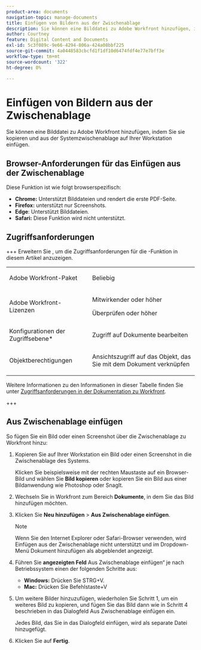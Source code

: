 ```yaml
---
product-area: documents
navigation-topic: manage-documents
title: Einfügen von Bildern aus der Zwischenablage
description: Sie können eine Bilddatei zu Adobe Workfront hinzufügen, indem Sie sie kopieren und aus der Systemzwischenablage auf Ihrer Workstation einfügen.
author: Courtney
feature: Digital Content and Documents
exl-id: 5c3f089c-9e66-4294-806a-424a08bbf225
source-git-commit: 4a0448583cbcfd1f1df10d6474fdf4e77e7bff3e
workflow-type: tm+mt
source-wordcount: '322'
ht-degree: 0%

---
```


# Einfügen von Bildern aus der Zwischenablage

Sie können eine Bilddatei zu Adobe Workfront hinzufügen, indem Sie sie kopieren und aus der Systemzwischenablage auf Ihrer Workstation einfügen. 

## Browser-Anforderungen für das Einfügen aus der Zwischenablage

Diese Funktion ist wie folgt browserspezifisch:

* **Chrome:** Unterstützt Bilddateien und rendert die erste PDF-Seite.
* **Firefox:** unterstützt nur Screenshots.
* **Edge**: Unterstützt Bilddateien.
* **Safari:** Diese Funktion wird nicht unterstützt.

## Zugriffsanforderungen

+++ Erweitern Sie , um die Zugriffsanforderungen für die -Funktion in diesem Artikel anzuzeigen.

<table style="table-layout:auto"> 
 <col> 
 </col> 
 <col> 
 </col> 
 <tbody> 
  <tr> 
   <td role="rowheader">Adobe Workfront-Paket</td> 
   <td> <p> Beliebig</p> </td> 
  </tr> 
  <tr> 
   <td role="rowheader">Adobe Workfront-Lizenzen</td> 
   <td> 
   <p>Mitwirkender oder höher</p>
   <p>Überprüfen oder höher</p> </td> 
  </tr> 
  <tr> 
   <td role="rowheader">Konfigurationen der Zugriffsebene*</td> 
   <td> <p>Zugriff auf Dokumente bearbeiten</p></td> 
  </tr> 
  <tr> 
   <td role="rowheader">Objektberechtigungen</td> 
   <td> <p>Ansichtszugriff auf das Objekt, das Sie mit dem Dokument verknüpfen</p> </td> 
  </tr> 
 </tbody> 
</table>

Weitere Informationen zu den Informationen in dieser Tabelle finden Sie unter [Zugriffsanforderungen in der Dokumentation zu Workfront](/help/quicksilver/administration-and-setup/add-users/access-levels-and-object-permissions/access-level-requirements-in-documentation.md).

+++

## Aus Zwischenablage einfügen

So fügen Sie ein Bild oder einen Screenshot über die Zwischenablage zu Workfront hinzu:

1. Kopieren Sie auf Ihrer Workstation ein Bild oder einen Screenshot in die Zwischenablage des Systems.

   Klicken Sie beispielsweise mit der rechten Maustaste auf ein Browser-Bild und wählen Sie **Bild kopieren** oder kopieren Sie ein Bild aus einer Bildanwendung wie Photoshop oder SnagIt.

1. Wechseln Sie in Workfront zum Bereich **Dokumente**, in dem Sie das Bild hinzufügen möchten.
1. Klicken Sie **Neu hinzufügen** > **Aus Zwischenablage einfügen**.

   >[!NOTE]
   >
   >Wenn Sie den Internet Explorer oder Safari-Browser verwenden, wird Einfügen aus der Zwischenablage nicht unterstützt und im Dropdown-Menü Dokument hinzufügen als abgeblendet angezeigt.

1. Führen Sie **angezeigten Feld** Aus Zwischenablage einfügen“ je nach Betriebssystem einen der folgenden Schritte aus:

   * **Windows:** Drücken Sie STRG+V.
   * **Mac:** Drücken Sie Befehlstaste+V

1. Um weitere Bilder hinzuzufügen, wiederholen Sie Schritt 1, um ein weiteres Bild zu kopieren, und fügen Sie das Bild dann wie in Schritt 4 beschrieben in das Dialogfeld Aus Zwischenablage einfügen ein.

   Jedes Bild, das Sie in das Dialogfeld einfügen, wird als separate Datei hinzugefügt.

1. Klicken Sie auf **Fertig**.
